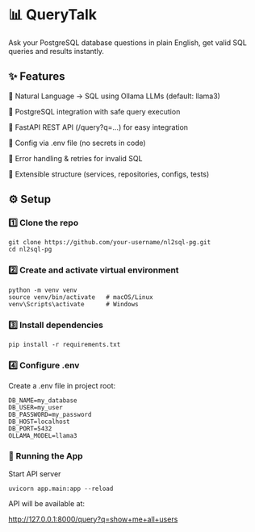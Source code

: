 # 📊 QueryTalk 
Ask your PostgreSQL database questions in plain English, get valid SQL queries and results instantly.

## ✨ Features

🔹 Natural Language → SQL using Ollama LLMs (default: llama3)

🔹 PostgreSQL integration with safe query execution

🔹 FastAPI REST API (/query?q=...) for easy integration

🔹 Config via .env file (no secrets in code)

🔹 Error handling & retries for invalid SQL

🔹 Extensible structure (services, repositories, configs, tests)

## ⚙️ Setup
### 1️⃣ Clone the repo

```
git clone https://github.com/your-username/nl2sql-pg.git
cd nl2sql-pg
```

### 2️⃣ Create and activate virtual environment
```
python -m venv venv
source venv/bin/activate   # macOS/Linux
venv\Scripts\activate      # Windows
```

### 3️⃣ Install dependencies
```
pip install -r requirements.txt
```

### 4️⃣ Configure .env

Create a .env file in project root:
```
DB_NAME=my_database
DB_USER=my_user
DB_PASSWORD=my_password
DB_HOST=localhost
DB_PORT=5432
OLLAMA_MODEL=llama3
```

### 🚀 Running the App

Start API server
```
uvicorn app.main:app --reload
```


API will be available at:
 
http://127.0.0.1:8000/query?q=show+me+all+users